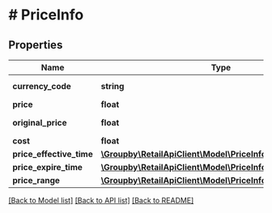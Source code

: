 # # PriceInfo

## Properties

Name | Type | Description | Notes
------------ | ------------- | ------------- | -------------
**currency_code** | **string** | Currency code. | [optional]
**price** | **float** | Price value. | [optional]
**original_price** | **float** | Original price value. | [optional]
**cost** | **float** | Cost | [optional]
**price_effective_time** | [**\Groupby\RetailApiClient\Model\PriceInfoPriceEffectiveTime**](PriceInfoPriceEffectiveTime.md) |  | [optional]
**price_expire_time** | [**\Groupby\RetailApiClient\Model\PriceInfoPriceExpireTime**](PriceInfoPriceExpireTime.md) |  | [optional]
**price_range** | [**\Groupby\RetailApiClient\Model\PriceInfoPriceRange**](PriceInfoPriceRange.md) |  | [optional]

[[Back to Model list]](../../README.md#models) [[Back to API list]](../../README.md#endpoints) [[Back to README]](../../README.md)
